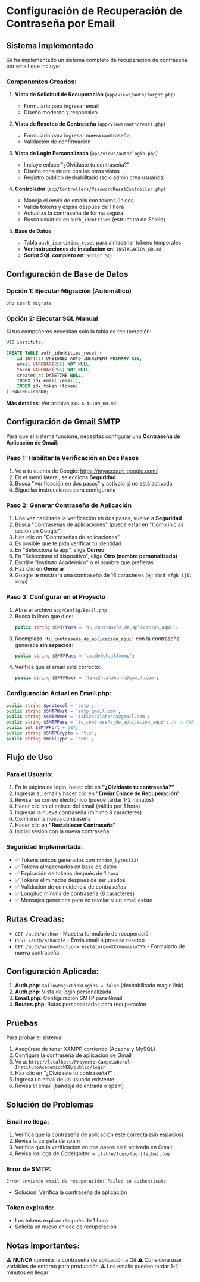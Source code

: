 # Configuración de Recuperación de Contraseña por Email

## Sistema Implementado

Se ha implementado un sistema completo de recuperación de contraseña por email que incluye:

### Componentes Creados:

1. **Vista de Solicitud de Recuperación** (`app/views/auth/forgot.php`)
   - Formulario para ingresar email
   - Diseño moderno y responsivo

2. **Vista de Reseteo de Contraseña** (`app/views/auth/reset.php`)
   - Formulario para ingresar nueva contraseña
   - Validación de confirmación

3. **Vista de Login Personalizada** (`app/views/auth/login.php`)
   - Incluye enlace "¿Olvidaste tu contraseña?"
   - Diseño consistente con las otras vistas
   - Registro público deshabilitado (solo admin crea usuarios)

4. **Controlador** (`app/Controllers/PasswordResetController.php`)
   - Maneja el envío de emails con tokens únicos
   - Valida tokens y expira después de 1 hora
   - Actualiza la contraseña de forma segura
   - Busca usuarios en `auth_identities` (estructura de Shield)

5. **Base de Datos** 
   - Tabla `auth_identities_reset` para almacenar tokens temporales
   - **Ver instrucciones de instalación en**: `INSTALACION_BD.md`
   - **Script SQL completo en**: `Script_SQL`

## Configuración de Base de Datos

### Opción 1: Ejecutar Migración (Automático)
```bash
php spark migrate
```

### Opción 2: Ejecutar SQL Manual
Si tus compañeros necesitan solo la tabla de recuperación:
```sql
USE instituto;

CREATE TABLE auth_identities_reset (
    id INT(11) UNSIGNED AUTO_INCREMENT PRIMARY KEY,
    email VARCHAR(255) NOT NULL,
    token VARCHAR(255) NOT NULL,
    created_at DATETIME NULL,
    INDEX idx_email (email),
    INDEX idx_token (token)
) ENGINE=InnoDB;
```

**Más detalles**: Ver archivo `INSTALACION_BD.md`

## Configuración de Gmail SMTP

Para que el sistema funcione, necesitas configurar una **Contraseña de Aplicación de Gmail**:

### Paso 1: Habilitar la Verificación en Dos Pasos

1. Ve a tu cuenta de Google: https://myaccount.google.com/
2. En el menú lateral, selecciona **Seguridad**
3. Busca "Verificación en dos pasos" y actívala si no está activada
4. Sigue las instrucciones para configurarla

### Paso 2: Generar Contraseña de Aplicación

1. Una vez habilitada la verificación en dos pasos, vuelve a **Seguridad**
2. Busca "Contraseñas de aplicaciones" (puede estar en "Cómo inicias sesión en Google")
3. Haz clic en "Contraseñas de aplicaciones"
4. Es posible que te pida verificar tu identidad
5. En "Selecciona la app", elige **Correo**
6. En "Selecciona el dispositivo", elige **Otro (nombre personalizado)**
7. Escribe "Instituto Académico" o el nombre que prefieras
8. Haz clic en **Generar**
9. Google te mostrará una contraseña de 16 caracteres (ej: `abcd efgh ijkl mnop`)

### Paso 3: Configurar en el Proyecto

1. Abre el archivo `app/Config/Email.php`
2. Busca la línea que dice:
   ```php
   public string $SMTPPass = 'tu_contraseña_de_aplicacion_aqui';
   ```
3. Reemplaza `'tu_contraseña_de_aplicacion_aqui'` con la contraseña generada **sin espacios**:
   ```php
   public string $SMTPPass = 'abcdefghijklmnop';
   ```
4. Verifica que el email esté correcto:
   ```php
   public string $SMTPUser = 'tiki24calahorra@gmail.com';
   ```

### Configuración Actual en Email.php:

```php
public string $protocol = 'smtp';
public string $SMTPHost = 'smtp.gmail.com';
public string $SMTPUser = 'tiki24calahorra@gmail.com';
public string $SMTPPass = 'tu_contraseña_de_aplicacion_aqui'; // ⚠️ CAMBIAR ESTO
public int $SMTPPort = 587;
public string $SMTPCrypto = 'tls';
public string $mailType = 'html';
```

## Flujo de Uso

### Para el Usuario:

1. En la página de login, hacer clic en **"¿Olvidaste tu contraseña?"**
2. Ingresar su email y hacer clic en **"Enviar Enlace de Recuperación"**
3. Revisar su correo electrónico (puede tardar 1-2 minutos)
4. Hacer clic en el enlace del email (válido por 1 hora)
5. Ingresar la nueva contraseña (mínimo 8 caracteres)
6. Confirmar la nueva contraseña
7. Hacer clic en **"Restablecer Contraseña"**
8. Iniciar sesión con la nueva contraseña

### Seguridad Implementada:

- ✅ Tokens únicos generados con `random_bytes(32)`
- ✅ Tokens almacenados en base de datos
- ✅ Expiración de tokens después de 1 hora
- ✅ Tokens eliminados después de ser usados
- ✅ Validación de coincidencia de contraseñas
- ✅ Longitud mínima de contraseña (8 caracteres)
- ✅ Mensajes genéricos para no revelar si un email existe

## Rutas Creadas:

- `GET /auth/a/show` - Muestra formulario de recuperación
- `POST /auth/a/handle` - Envía email o procesa reseteo
- `GET /auth/a/show?action=reset&token=XXX&email=YYY` - Formulario de nueva contraseña

## Configuración Aplicada:

1. **Auth.php**: `$allowMagicLinkLogins = false` (deshabilitado magic link)
2. **Auth.php**: Vista de login personalizada
3. **Email.php**: Configuración SMTP para Gmail
4. **Routes.php**: Rutas personalizadas para recuperación

## Pruebas

Para probar el sistema:

1. Asegúrate de tener XAMPP corriendo (Apache y MySQL)
2. Configura la contraseña de aplicación de Gmail
3. Ve a: `http://localhost/Proyecto-CampoLaboral-InstitutoAcademicoWEB/public/login`
4. Haz clic en "¿Olvidaste tu contraseña?"
5. Ingresa un email de un usuario existente
6. Revisa el email (bandeja de entrada o spam)

## Solución de Problemas

### Email no llega:

1. Verifica que la contraseña de aplicación esté correcta (sin espacios)
2. Revisa la carpeta de spam
3. Verifica que la verificación en dos pasos esté activada en Gmail
4. Revisa los logs de CodeIgniter: `writable/logs/log-[fecha].log`

### Error de SMTP:

```
Error enviando email de recuperación: Failed to authenticate
```
- Solución: Verifica la contraseña de aplicación

### Token expirado:

- Los tokens expiran después de 1 hora
- Solicita un nuevo enlace de recuperación

## Notas Importantes:

⚠️ **NUNCA** commits la contraseña de aplicación a Git
⚠️ Considera usar variables de entorno para producción
⚠️ Los emails pueden tardar 1-2 minutos en llegar
